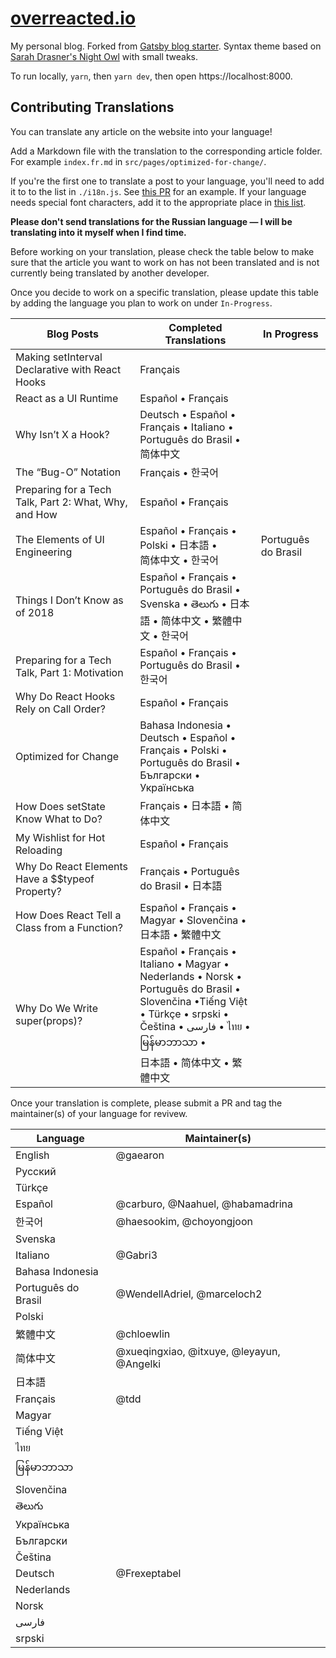 # [overreacted.io](https://overreacted.io/)

My personal blog. Forked from [Gatsby blog starter](https://github.com/gatsbyjs/gatsby-starter-blog). Syntax theme based on [Sarah Drasner's Night Owl](https://github.com/sdras/night-owl-vscode-theme/) with small tweaks.

To run locally, `yarn`, then `yarn dev`, then open https://localhost:8000.

## Contributing Translations

You can translate any article on the website into your language!

Add a Markdown file with the translation to the corresponding article folder. For example `index.fr.md` in `src/pages/optimized-for-change/`.

If you're the first one to translate a post to your language, you'll need to add it to to the list in `./i18n.js`. See [this PR](https://github.com/gaearon/overreacted.io/pull/159) for an example. If your language needs special font characters, add it to the appropriate place in [this list](https://github.com/gaearon/overreacted.io/blob/5de6c128f798506a54a1a34c32cd5446beecc272/src/utils/i18n.js#L15).

**Please don't send translations for the Russian language — I will be translating into it myself when I find time.**

Before working on your translation, please check the table below to make sure that the article you want to work on has not been translated and is not currently being translated by another developer.

Once you decide to work on a specific translation, please update this table by adding the language you plan to work on under `In-Progress`.

| Blog Posts       				      		                    | Completed Translations                                              | In Progress  |
| ----------------------------------------------------- |---------------------------------------------------------------------|--------------|
| Making setInterval Declarative with React Hooks       | Français                                                            |              |
| React as a UI Runtime                                 | Español • Français                                                  |              |
| Why Isn’t X a Hook?                                   | Deutsch • Español • Français • Italiano •  <br> Português do Brasil • 简体中文 |    |
| The “Bug-O” Notation                                  | Français • 한국어                                                     |              |
| Preparing for a Tech Talk, Part 2: What, Why, and How | Español • Français                                                  |              |
| The Elements of UI Engineering                        | Español • Français • Polski • 日本語 • <br> 简体中文 • 한국어           | Português do Brasil |
| Things I Don’t Know as of 2018                        | Español • Français • Português do Brasil • <br> Svenska • తెలుగు • 日本語 • 简体中文 • 繁體中文 • 한국어 | |
| Preparing for a Tech Talk, Part 1: Motivation         | Español • Français • Português do Brasil • 한국어                     |              |
| Why Do React Hooks Rely on Call Order?                | Español • Français                                                  |              |
| Optimized for Change                                  | Bahasa Indonesia • Deutsch • Español • <br> Français • Polski • Português do Brasil • <br> Български • Українська |       |
| How Does setState Know What to Do?                    | Français • 日本語 • 简体中文                                           |              |
| My Wishlist for Hot Reloading                         | Español • Français                                                   |              |
| Why Do React Elements Have a $$typeof Property?       | Français • Português do Brasil • 日本語                               |              |
| How Does React Tell a Class from a Function?          | Español • Français • Magyar • Slovenčina • <br>  日本語 • 繁體中文     |               |
| Why Do We Write super(props)? | Español • Français • Italiano • Magyar • <br> Nederlands • Norsk • Português do Brasil • <br> Slovenčina •Tiếng Việt • Türkçe • srpski • <br> Čeština • فارسی • ไทย • မြန်မာဘာသာ • <br> 日本語 • 简体中文 • 繁體中文 |        |

Once your translation is complete, please submit a PR and tag the maintainer(s) of your language for revivew.

| Language            |      Maintainer(s)                        | 
|---------------------|-------------------------------------------|
| English             | @gaearon                                  |
| Русский             |                                           |
| Türkçe              |                                           |
| Español             | @carburo, @Naahuel, @habamadrina          |
| 한국어                | @haesookim, @choyongjoon                  |
| Svenska             |                                           |
| Italiano        	  | @Gabri3                                   |
| Bahasa Indonesia    |                                           |
| Português do Brasil |  @WendellAdriel, @marceloch2              |  
| Polski           	  |                                            |
| 繁體中文           	 |  @chloewlin                                |
| 简体中文           	 |  @xueqingxiao, @itxuye, @leyayun, @Angelki |
| 日本語           	   |                                            |
| Français            |  @tdd                                      |
| Magyar           	  |                                            |
| Tiếng Việt          |                                            |
| ไทย                 |                                            |
| မြန်မာဘာသာ           |                                            |
| Slovenčina          |                                            |
| తెలుగు	             |                                            |
| Українська          |                                            |
| Български           |                                            |
| Čeština             |                                            |
| Deutsch             |  @Frexeptabel                              |
| Nederlands          |                                            |
| Norsk	              |                                            |
| فارسی  		          |                                            |
| srpski	            |                                            |
